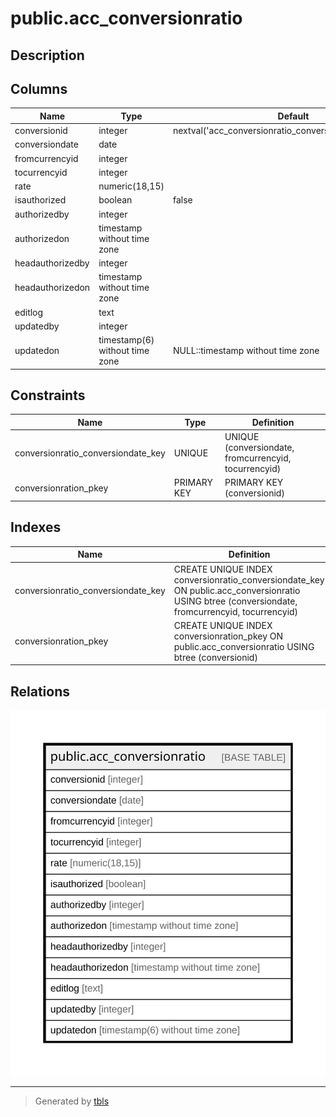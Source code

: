 # public.acc_conversionratio

## Description

## Columns

| Name | Type | Default | Nullable | Children | Parents | Comment |
| ---- | ---- | ------- | -------- | -------- | ------- | ------- |
| conversionid | integer | nextval('acc_conversionratio_conversionid_seq'::regclass) | false |  |  |  |
| conversiondate | date |  | false |  |  |  |
| fromcurrencyid | integer |  | false |  |  |  |
| tocurrencyid | integer |  | false |  |  |  |
| rate | numeric(18,15) |  | true |  |  |  |
| isauthorized | boolean | false | false |  |  |  |
| authorizedby | integer |  | true |  |  |  |
| authorizedon | timestamp without time zone |  | true |  |  |  |
| headauthorizedby | integer |  | true |  |  |  |
| headauthorizedon | timestamp without time zone |  | true |  |  |  |
| editlog | text |  | true |  |  |  |
| updatedby | integer |  | true |  |  |  |
| updatedon | timestamp(6) without time zone | NULL::timestamp without time zone | true |  |  |  |

## Constraints

| Name | Type | Definition |
| ---- | ---- | ---------- |
| conversionratio_conversiondate_key | UNIQUE | UNIQUE (conversiondate, fromcurrencyid, tocurrencyid) |
| conversionration_pkey | PRIMARY KEY | PRIMARY KEY (conversionid) |

## Indexes

| Name | Definition |
| ---- | ---------- |
| conversionratio_conversiondate_key | CREATE UNIQUE INDEX conversionratio_conversiondate_key ON public.acc_conversionratio USING btree (conversiondate, fromcurrencyid, tocurrencyid) |
| conversionration_pkey | CREATE UNIQUE INDEX conversionration_pkey ON public.acc_conversionratio USING btree (conversionid) |

## Relations

![er](public.acc_conversionratio.svg)

---

> Generated by [tbls](https://github.com/k1LoW/tbls)
